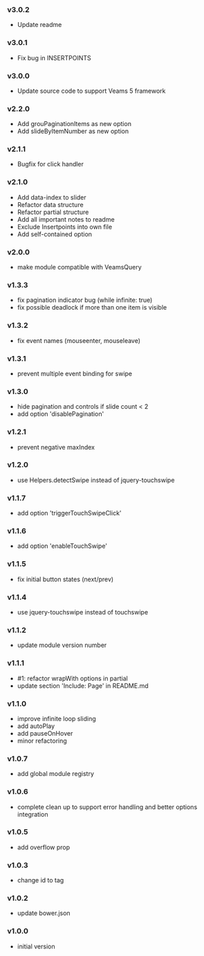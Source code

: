 ### v3.0.2
- Update readme

### v3.0.1
- Fix bug in INSERTPOINTS

### v3.0.0
- Update source code to support Veams 5 framework

### v2.2.0
- Add grouPaginationItems as new option
- Add slideByItemNumber as new option

### v2.1.1
- Bugfix for click handler

### v2.1.0
- Add data-index to slider
- Refactor data structure
- Refactor partial structure
- Add all important notes to readme
- Exclude Insertpoints into own file
- Add self-contained option

### v2.0.0
- make module compatible with VeamsQuery

### v1.3.3
- fix pagination indicator bug (while infinite: true)
- fix possible deadlock if more than one item is visible

### v1.3.2
- fix event names (mouseenter, mouseleave)

### v1.3.1
- prevent multiple event binding for swipe

### v1.3.0
- hide pagination and controls if slide count < 2
- add option 'disablePagination'

### v1.2.1
- prevent negative maxIndex

### v1.2.0
- use Helpers.detectSwipe instead of jquery-touchswipe

### v1.1.7
- add option 'triggerTouchSwipeClick'

### v1.1.6
- add option 'enableTouchSwipe'

### v1.1.5
- fix initial button states (next/prev)

### v1.1.4
- use jquery-touchswipe instead of touchswipe

### v1.1.2
- update module version number

### v1.1.1
- #1: refactor wrapWith options in partial
- update section 'Include: Page' in README.md

### v1.1.0
- improve infinite loop sliding
- add autoPlay
- add pauseOnHover
- minor refactoring

### v1.0.7
- add global module registry

### v1.0.6
- complete clean up to support error handling and better options integration

### v1.0.5
- add overflow prop

### v1.0.3
- change id to tag

### v1.0.2
- update bower.json

### v1.0.0
- initial version